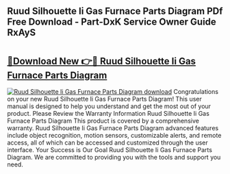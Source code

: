 ## Ruud Silhouette Ii Gas Furnace Parts Diagram PDf Free Download - Part-DxK Service Owner Guide RxAyS

# <h2><a href="http://dfku8t.blite.top/?on=Ruud+Silhouette+Ii+Gas+Furnace+Parts+Diagram">🔗Download New 👉🔴 Ruud Silhouette Ii Gas Furnace Parts Diagram</a></h2>

[![Ruud Silhouette Ii Gas Furnace Parts Diagram download](https://i.imgur.com/lujVjoI.png)](http://dfku8t.blite.top/?on=Ruud+Silhouette+Ii+Gas+Furnace+Parts+Diagram)
Congratulations on your new Ruud Silhouette Ii Gas Furnace Parts Diagram! This user manual is designed to help you understand and get the most out of your product. Please Review the Warranty Information Ruud Silhouette Ii Gas Furnace Parts Diagram This product is covered by a comprehensive warranty. Ruud Silhouette Ii Gas Furnace Parts Diagram advanced features include object recognition, motion sensors, customizable alerts, and remote access, all of which can be accessed and customized through the user interface. Your Success is Our Goal Ruud Silhouette Ii Gas Furnace Parts Diagram. We are committed to providing you with the tools and support you need.
